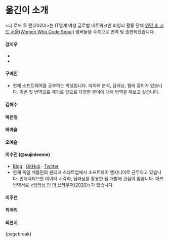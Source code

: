 # 옮긴이 소개

<더 로드 투 런(2020)>는 IT업계 여성 글로벌 네트워크인 비영리 활동 단체 [위민 후 코드 서울(Women Who Code Seoul)](https://www.womenwhocode.com/seoul) 멤버들을 주축으로 번역 및 출판되었습니다.

#### 강지우
-
-

#### 구예인

- 현재 소프트웨어를 공부하는 학생입니다. 데이터 분석, 딥러닝, 웹에 흥미가 있습니다. 이번 첫 번역으로 계기로 앞으로 다양한 분야에 대해 번역을 해보고 싶습니다.

#### 김해수

#### 박은정

#### 배예슬

#### 오예슬

#### 이수진 (@sujinleeme)
- [Blog](https://www.sujinlee.me/) · [GitHub](https://github.com/sujinleeme/) · [Twitter](https://twitter.com/sujinleeme)
- 현재 독일 베를린의 핀테크 스타트업에서 소프트웨어 엔지니어로 근무하고 있습니다. 인터렉티브한 데이터 시각화, 딥러닝를 활용한 웹 개발에 관심이 많습니다. 대표 번역서로 [<딥러닝 인 더 브라우저(2020)>](http://www.yes24.com/Product/Goods/88244652)가 있습니다. 

#### 이주연

#### 최애리

#### 최현지
{pagebreak}